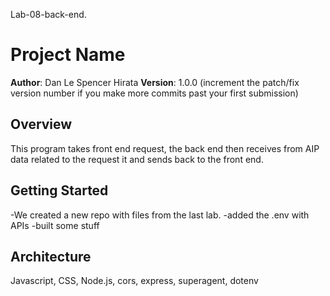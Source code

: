 Lab-08-back-end.

# Project Name

**Author**: Dan Le Spencer Hirata
**Version**: 1.0.0 (increment the patch/fix version number if you make more commits past your first submission)

## Overview
This program takes  front end request, the back end then receives from AIP data related to the request it and sends back to the front end.

## Getting Started
-We created a new repo with files from the last lab.
-added the .env with APIs
-built some stuff

## Architecture
Javascript, CSS, Node.js, cors, express, superagent, dotenv


